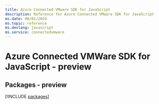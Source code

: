 ```yaml
---
title: Azure Connected VMware SDK for JavaScript
description: Reference for Azure Connected VMware SDK for JavaScript
ms.date: 08/01/2024
ms.topic: reference
ms.devlang: javascript
ms.service: connectedvmware
---
```

# Azure Connected VMWare SDK for JavaScript - preview
## Packages - preview
[!INCLUDE [packages](connected-vmware-index.md)]